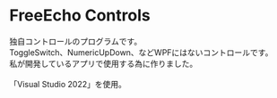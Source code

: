 # FreeEcho Controls

独自コントロールのプログラムです。<br>
ToggleSwitch、NumericUpDown、などWPFにはないコントロールです。<br>
私が開発しているアプリで使用する為に作りました。<br>
<br>
「Visual Studio 2022」を使用。
